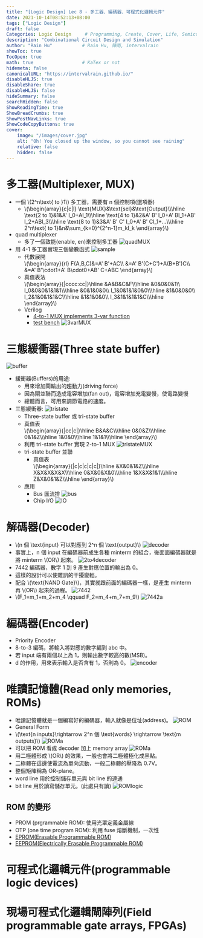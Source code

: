 ```yaml
---
title: "[Logic Design] Lec 8 - 多工器、編碼器、可程式化邏輯元件"
date: 2021-10-14T08:52:13+08:00
tags: ["Logic Design"]
draft: false
Categories: Logic Design     # Programming, Create, Cover, Life, Semiconductor, Leetcode, Logic Design, Daily
description: "Combinational Circuit Design and Simulation"
author: "Rain Hu"           # Rain Hu, 陣雨, intervalrain
showToc: true
TocOpen: true
math: true                  # KaTex or not
hidemeta: false
canonicalURL: "https://intervalrain.github.io/"
disableHLJS: true
disableShare: true
disableHLJS: false
hideSummary: false
searchHidden: false
ShowReadingTime: true
ShowBreadCrumbs: true
ShowPostNavLinks: true
ShowCodeCopyButtons: true
cover:
    image: "/images/cover.jpg"
    alt: "Oh! You closed up the window, so you cannot see raining"
    relative: false
    hidden: false
---
```

# 多工器(Multiplexer, MUX)
+ 一個 \\(2^n\text{ to }1\\) 多工器，需要有 n 個控制項(選項器)
    + \\(\begin{array}{c|c|l}
    \text{MUX}&\text{sel}&\text{Output}\\\\\hline
    \text{2 to 1}&1&A' I_0+AI_1\\\\\hline
    \text{4 to 1}&2&A' B' I_0+A' BI_1+AB' I_2+ABI_3\\\\\hline
    \text{8 to 1}&3&A' B' C' I_0+A' B' CI_1+...\\\\\hline
    2^n\text{ to 1}&n&\sum_{k=0}^{2^n-1}m_kI_k
    \end{array}\\)
+ quad multiplexer 
    + 多了一個致能(enable, en)來控制多工器
    ![quadMUX](/posts/LogicDesign/L8/quadMUX.png)
+ 用 4-1 多工器實現三個變數函式
    ![sample](/posts/LogicDesign/L8/sample.png)   
    + 代數展開   
    \\(\begin{array}{rl}
    F(A,B,C)&=A' B'+AC\\\\
            &=A' B'(C+C')+A(B+B')C\\\\
            &=A' B'\cdot1+A' B\cdot0+AB' C+ABC
    \end{array}\\)
    + 真值表法  
    \\(\begin{array}{|cccc:cc|}\hline
       &A&B&C&F\\\\\hline
       &0&0&0&1\\\\
    I_0&0&0&1&1&1\\\\\hline
       &0&1&0&0\\\\
    I_1&0&1&1&0&0\\\\\hline
       &1&0&0&0\\\\
    I_2&1&0&1&1&C\\\\\hline
       &1&1&0&0\\\\
    I_3&1&1&1&1&C\\\\\hline
    \end{array}\\)
    + Verilog
        + [4-to-1 MUX implements 3-var function](https://github.com/intervalrain/Verilog/blob/main/3varMUX/threevarMUX.v)  
        + [test bench](https://github.com/intervalrain/Verilog/blob/main/3varMUX/threevarMUX_tb.v)
        ![3varMUX](/posts/LogicDesign/L8/3varMUX.png)

# 三態緩衝器(Three state buffer)
![buffer](/posts/LogicDesign/L8/buffer.png)
+ 緩衝器(Buffers)的用途:
    + 用來增加閘輸出的趨動力(driving force)
    + 因為閘並聯而造成電容增加(fan out)，電容增加充電變慢，使電路變慢
    + 總體而言，可用來調節電路的速度。
+ 三態緩衝器:
    ![tristate](/posts/LogicDesign/L8/tristate.png)
    + Three-state buffer 或 tri-state buffer
    + 真值表  
        \\(\begin{array}{|cc|c|}\hline
        B&A&C\\\\\hline
        0&0&Z\\\\\hline
        0&1&Z\\\\\hline
        1&0&0\\\\\hline
        1&1&1\\\\\hline
        \end{array}\\)
    + 利用 tri-state buffer 實現 2-to-1 MUX
        ![tristateMUX](/posts/LogicDesign/L8/tristateMUX.png)
    + tri-state buffer 並聯
        + 真值表  
            \\(\begin{array}{|c|c|c|c|c|}\hline
             &X&0&1&Z\\\\\hline
            X&X&X&X&X\\\\\hline
            0&X&0&X&0\\\\\hline
            1&X&X&1&1\\\\\hline
            Z&X&0&1&Z\\\\\hline
            \end{array}\\)
    + 應用
        + Bus 匯流排
            ![bus](/posts/LogicDesign/L8/bus.png)
        + Chip I/O
            ![IO](/posts/LogicDesign/L8/IO.png)

# 解碼器(Decoder)
+ \\(n 個 \text{input} 可以對應到 2^n 個 \text{output}\\)
![decoder](/posts/LogicDesign/L8/decoder.png)
+ 事實上，n 個 input 在編碼器前成生各種 minterm 的組合，後面面編碼器就是將 minterm \\(OR\\) 起來。
![2to4decoder](/posts/LogicDesign/L8/2to4decoder.png)
+ 7442 編碼器，數字 1 到 9 產生對應位置的輸出為 0。
+ 這樣的設計可以使雜訊的干擾變輕。
+ 配合 \\(\text{NAND Gate}\\)，其實就跟前面的編碼器一樣，是產生 minterm 再 \\(OR\\) 起來的過程。
![7442](/posts/LogicDesign/L8/7442.png)
+ \\(F_1=m_1+m_2+m_4 \qquad F_2=m_4+m_7+m_9\\)
![7442a](/posts/LogicDesign/L8/7442a.png)
# 編碼器(Encoder)
+ Priority Encoder
+ 8-to-3 編碼，將輸入將對應的數字編到 abc 中。
+ 若 input 端有兩個以上為 1，則輸出數字較高的數(MSB)。
+ d 的作用，用來表示輸入是否含有 1，否則為 0。
![encoder](/posts/LogicDesign/L8/encoder.png)
# 唯讀記憶體(Read only memories, ROMs)
+ 唯讀記憶體就是一個編寫好的編碼器，輸入就像是位址(address)。
![ROM](/posts/LogicDesign/L8/ROM.png)
+ General Form
+ \\(\text{n inputs}\rightarrow 2^n 個 \text{words} \rightarrow \text{m outputs}\\)
![ROMa](/posts/LogicDesign/L8/ROMa.png)
+ 可以把 ROM 看成 decoder 加上 memory array
![ROMa](/posts/LogicDesign/L8/ROMb.png)
+ 用二極體形成 \\(OR\\) 的效果，一般也會將二極體極化成黑點。
+ 二極體在這邊使電流為單向流動，一般二極體的壓降為 0.7V。
+ 整個矩陣稱為 OR-plane。
+ word line 用於控制儲存單元與 bit line 的連通
+ bit line 用於讀寫儲存單元。(此處只有讀)
![ROMlogic](/posts/LogicDesign/L8/ROMlogic.png)
## ROM 的變形
+ PROM (prgrammable ROM): 使用光罩定義金屬線
+ OTP (one time program ROM): 利用 fuse 熔斷機制，一次性
+ [EPROM(Erasable Programmable ROM)](https://zh.wikipedia.org/wiki/%E5%8F%AF%E6%93%A6%E9%99%A4%E5%8F%AF%E8%A6%8F%E5%8A%83%E5%BC%8F%E5%94%AF%E8%AE%80%E8%A8%98%E6%86%B6%E9%AB%94) 
+ [EEPROM(Electrically Erasable Programmable ROM)](https://www.bing.com/ck/a?!&&p=e8e7ebb1e0244b68652327e240ce70bfb30d911a168646bafc34ef8a057a3d09JmltdHM9MTY1NTQwMjUwMyZpZ3VpZD0yMGIxZmU2Ni1mYmQzLTQwOTctYThkNy02NWFkZDYzZmM5MGEmaW5zaWQ9NTE2Ng&ptn=3&fclid=60e5998b-ed9e-11ec-9bb0-156d89d30233&u=a1aHR0cHM6Ly96aC53aWtpcGVkaWEub3JnL3poLXR3LyVFOSU5QiVCQiVFNSVBRCU5MCVFNiU4QSVCOSVFOSU5OSVBNCVFNSVCQyU4RiVFNSU4RiVBRiVFOCVBNCU4NyVFNSVBRiVBQiVFNSU5NCVBRiVFOCVBRSU4MCVFOCVBOCU5OCVFNiU4NiVCNiVFOSVBQiU5NA&ntb=1) 

# 可程式化邏輯元件(programmable logic devices)
# 現場可程式化邏輯閘陣列(Field programmable gate arrays, FPGAs)